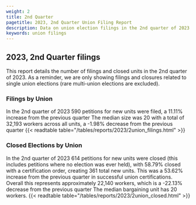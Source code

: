 ```yaml
---
weight: 2
title: 2nd Quarter
pagetitle: 2023, 2nd Quarter Union Filing Report
description: Data on union election filings in the 2nd quarter of 2023
keywords: union filings
---
```


## 2023, 2nd Quarter filings

This report details the number of filings and closed units in the 2nd quarter of 2023. As a reminder, we are only showing filings and closures related to single union elections (rare multi-union elections are excluded).

### Filings by Union
In the 2nd quarter of 2023 590 petitions for new units were filed, a 11.11% increase from the previous quarter The median size was 20 with a total of 32,193 workers across all units, a -1.98% decrease from the previous quarter
{{< readtable table="/tables/reports/2023/2union_filings.html" >}}

### Closed Elections by Union
In the 2nd quarter of 2023 614 petitions for new units were closed (this includes petitions where no election was ever held), with 58.79% closed with a certification order, creating 361 total new units. This was a 53.62% increase from the previous quarter in successful union certifications. Overall this represents approximately 22,140 workers, which is a -22.13% decrease from the previous quarter The median bargaining unit has 20 workers.
{{< readtable table="/tables/reports/2023/2union_closed.html" >}}

